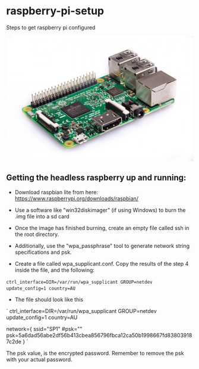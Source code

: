 # raspberry-pi-setup
Steps to get raspberry pi configured 

![alt text](https://raw.githubusercontent.com/electronicbits/raspberry-pi-setup/master/Raspberry-Pi-3.jpg)

## Getting the headless raspberry up and running:

- Download raspbian lite from here:
https://www.raspberrypi.org/downloads/raspbian/

- Use a software like "win32diskimager" (if using Windows) to burn the .img file into a sd card

- Once the image has finished burning, create an empty file called ssh in the root directory.

- Additionally, use the "wpa_passphrase" tool to generate network string specifications and psk.

- Create a file called wpa_supplicant.conf. Copy the results of the step 4 inside the file, and the following:

`
ctrl_interface=DIR=/var/run/wpa_supplicant GROUP=netdev
update_config=1
country=AU
`

- The file should look like this

`
ctrl_interface=DIR=/var/run/wpa_supplicant GROUP=netdev
update_config=1
country=AU

network={
        ssid="SP1"
        #psk="<thepasswordtomynetwork>"
        psk=5a6dad56abe2df56b413cbea856796fbca12ca50b1998667fd838039187c2de
}
`

The psk value, is the encrypted password. Remember to remove the psk with your actual password.
